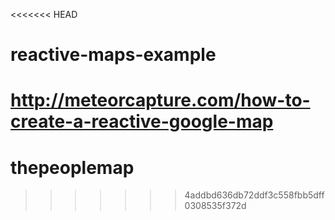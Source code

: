 <<<<<<< HEAD
# reactive-maps-example

http://meteorcapture.com/how-to-create-a-reactive-google-map
=======
# thepeoplemap
>>>>>>> 4addbd636db72ddf3c558fbb5dff0308535f372d
